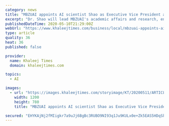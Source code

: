 ```yaml
---
category: news
title: "MBZUAI appoints AI scientist Shao as Executive Vice President and Provost"
excerpt: "Dr. Shao will lead MBZUAI's academic affairs and research, ensuring the University delivers world-class higher education and research in the field of AI."
publishedDateTime: 2020-05-10T21:29:00Z
webUrl: "https://www.khaleejtimes.com/business/local/mbzuai-appoints-ai-scientist-shao-as-executive-vice-president-and-provost"
type: article
quality: 36
heat: 36
published: false

provider:
  name: Khaleej Times
  domain: khaleejtimes.com

topics:
  - AI

images:
  - url: "https://images.khaleejtimes.com/storyimage/KT/20200511/ARTICLE/200519860/AR/0/AR-200519860.jpg&NCS_modified=20200510224958&exif=.jpg"
    width: 1200
    height: 780
    title: "MBZUAI appoints AI scientist Shao as Executive Vice President and Provost"

secured: "EHYKAjNj2fMIigkr7a9uJj6BgBc3RUBO9NI93q1Ju9KULx0e+Zk5EAS5HDqSkrMYuHSsEiM0qR8t1VMNwwYil+gcQi/veNHRAcxMP7IFjMttmYwiyqfDEBp48+3wOkwKhQpRbYllyYAYkiC/PutsHz94XrtKPp+Q/4bhSn8mozTwVH98UlzuyDeHpj8gO6ATvI8K3iPCJTJrEW+dFVnujeHejWvbcrkHJoIO6QPXGkiZ/PM/qp4k0B96FFD35Ha7nWh0HbzpyNQVRyXkKPldhKl9HYNEQDgPQTDWKk74pbgg8rpwLcAOtB6mIJbeGyXb;qdAz8uFwyhz+mEwibRwotg=="
---
```


